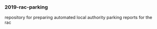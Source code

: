 ### 2019-rac-parking

repository for preparing automated local authority parking reports for the rac
